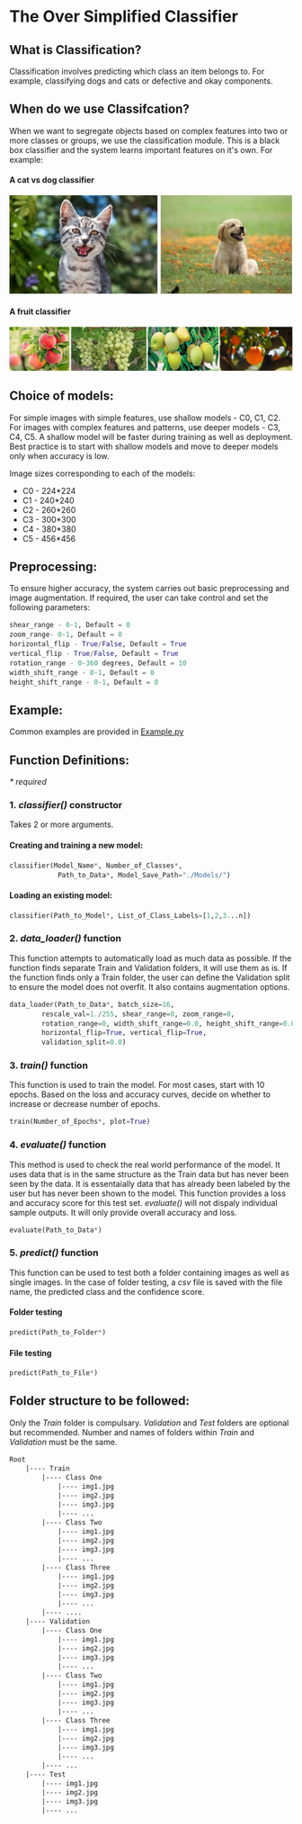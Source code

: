 # The Over Simplified Classifier
## What is Classification?
Classification involves predicting which class an item belongs to. For example, classifying dogs and cats or defective and okay components. 
## When do we use Classifcation?
When we want to segregate objects based on complex features into two or more classes or groups, we use the classification module. This is a black box classifier and the system learns important features on it's own. 
For example: 
#### A cat vs dog classifier
![alt text](catVdog.jpg "Cat vs Dog")

#### A fruit classifier
![alt text](fruit.jpg "Cat vs Dog")
## Choice of models:
For simple images with simple features, use shallow models - C0, C1, C2. For images with complex features and patterns, use deeper models - C3, C4, C5. 
A shallow model will be faster during training as well as deployment. Best practice is to start with shallow models and move to deeper models only when accuracy is low. 

Image sizes corresponding to each of the models: 
* C0 - 224*224
* C1 - 240*240
* C2 - 260*260
* C3 - 300*300
* C4 - 380*380
* C5 - 456*456

## Preprocessing: 
To ensure higher accuracy, the system carries out basic preprocessing and image augmentation. If required, the user can take control and set the following parameters:
```python
shear_range - 0-1, Default = 0
zoom_range- 0-1, Default = 0
horizontal_flip - True/False, Default = True
vertical_flip - True/False, Default = True
rotation_range - 0-360 degrees, Default = 10
width_shift_range - 0-1, Default = 0
height_shift_range - 0-1, Default = 0
```
## Example:
Common examples are provided in [Example.py](./Example.py)

## Function Definitions:
_* required_
### 1. _classifier()_ constructor 
Takes 2 or more arguments. 
#### Creating and training a new model:
```python
classifier(Model_Name*, Number_of_Classes*, 
            Path_to_Data*, Model_Save_Path="./Models/") 
```
#### Loading an existing model: 
```python
classifier(Path_to_Model*, List_of_Class_Labels=[1,2,3...n])
```
### 2. _data_loader()_ function
This function attempts to automatically load as much data as possible. 
If the function finds separate Train and Validation folders, it will use them as is. 
If the function finds only a Train folder, the user can define the Validation split to ensure the model does not overfit. 
It also contains augmentation options. 
```python
data_loader(Path_to_Data*, batch_size=16,
        rescale_val=1./255, shear_range=0, zoom_range=0,
        rotation_range=0, width_shift_range=0.0, height_shift_range=0.0, brightness_range=None,
        horizontal_flip=True, vertical_flip=True, 
        validation_split=0.0)
```

### 3. _train()_ function
This function is used to train the model. For most cases, start with 10 epochs. Based on the loss and accuracy curves, decide on whether to increase or decrease number of epochs. 
```python
train(Number_of_Epochs*, plot=True)
```

### 4. _evaluate()_ function
This method is used to check the real world performance of the model. It uses data that is in the same structure as the Train data but has never been seen by the data. It is essentaially data that has already been labeled by the user but has never been shown to the model. This function provides a loss and accuracy score for this test set. 
_evaluate()_ will not dispaly individual sample outputs. It will only provide overall accuracy and loss. 
```python
evaluate(Path_to_Data*)
```

### 5. _predict()_ function 
This function can be used to test both a folder containing images as well as single images. In the case of folder testing, a _csv_ file is saved with the file name, the predicted class and the confidence score. 
#### Folder testing
```python
predict(Path_to_Folder*)
```
#### File testing
```python
predict(Path_to_File*)
```

## Folder structure to be followed:
Only the _Train_ folder is compulsary. _Validation_ and _Test_ folders are optional but recommended. 
Number and names of folders within _Train_ and _Validation_ must be the same.
``` 
Root
    |---- Train
        |---- Class One 
            |---- img1.jpg
            |---- img2.jpg
            |---- img3.jpg
            |---- ...
        |---- Class Two
            |---- img1.jpg
            |---- img2.jpg
            |---- img3.jpg
            |---- ...
        |---- Class Three
            |---- img1.jpg
            |---- img2.jpg
            |---- img3.jpg
            |---- ...
        |---- ....
    |---- Validation
        |---- Class One
            |---- img1.jpg
            |---- img2.jpg
            |---- img3.jpg
            |---- ...
        |---- Class Two
            |---- img1.jpg
            |---- img2.jpg
            |---- img3.jpg
            |---- ...
        |---- Class Three
            |---- img1.jpg
            |---- img2.jpg
            |---- img3.jpg
            |---- ...
        |---- ...
    |---- Test
        |---- img1.jpg
        |---- img2.jpg
        |---- img3.jpg
        |---- ...
```